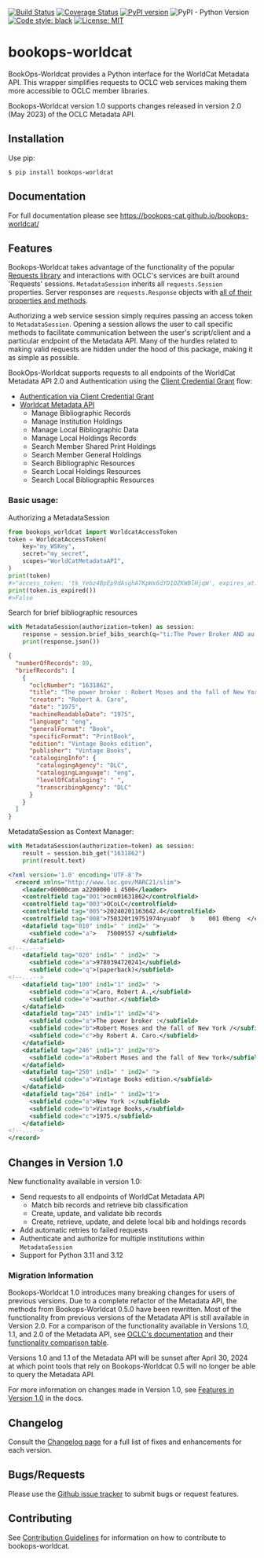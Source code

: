 [![Build Status](https://github.com/BookOps-CAT/bookops-marc/actions/workflows/unit-tests.yaml/badge.svg?branch=main)](https://github.com/BookOps-CAT/bookops-worldcat/actions) [![Coverage Status](https://coveralls.io/repos/github/BookOps-CAT/bookops-worldcat/badge.svg?branch=main)](https://coveralls.io/github/BookOps-CAT/bookops-worldcat?branch=main) [![PyPI version](https://badge.fury.io/py/bookops-worldcat.svg)](https://badge.fury.io/py/bookops-worldcat) ![PyPI - Python Version](https://img.shields.io/pypi/pyversions/bookops-worldcat) [![Code style: black](https://img.shields.io/badge/code%20style-black-000000.svg)](https://github.com/psf/black) [![License: MIT](https://img.shields.io/badge/License-MIT-yellow.svg)](https://opensource.org/licenses/MIT)

# bookops-worldcat

BookOps-Worldcat provides a Python interface for the WorldCat Metadata API. This wrapper simplifies requests to OCLC web services making them more accessible to OCLC member libraries.

Bookops-Worldcat version 1.0 supports changes released in version 2.0 (May 2023) of the OCLC Metadata API. 

## Installation

Use pip:

`$ pip install bookops-worldcat`

## Documentation

For full documentation please see https://bookops-cat.github.io/bookops-worldcat/

## Features

Bookops-Worldcat takes advantage of the functionality of the popular [Requests library](https://requests.readthedocs.io/en/master/) and interactions with OCLC's services are built around 'Requests' sessions. `MetadataSession` inherits all `requests.Session` properties. Server responses are `requests.Response` objects with [all of their properties and methods](https://requests.readthedocs.io/en/master/user/quickstart/#response-content).

Authorizing a web service session simply requires passing an access token to `MetadataSession`. Opening a session allows the user to call specific methods to facilitate communication between the user's script/client and a particular endpoint of the Metadata API. Many of the hurdles related to making valid requests are hidden under the hood of this package, making it as simple as possible.

BookOps-Worldcat supports requests to all endpoints of the WorldCat Metadata API 2.0 and Authentication using the [Client Credential Grant](https://www.oclc.org/developer/api/keys/oauth/client-credentials-grant.en.html) flow:

+ [Authentication via Client Credential Grant](https://www.oclc.org/developer/api/keys/oauth/client-credentials-grant.en.html)
+ [Worldcat Metadata API](https://www.oclc.org/developer/api/oclc-apis/worldcat-metadata-api.en.html)
    + Manage Bibliographic Records
    + Manage Institution Holdings
    + Manage Local Bibliographic Data
    + Manage Local Holdings Records
    + Search Member Shared Print Holdings
    + Search Member General Holdings
    + Search Bibliographic Resources
    + Search Local Holdings Resources
    + Search Local Bibliographic Resources

### Basic usage:

Authorizing a MetadataSession
```python
from bookops_worldcat import WorldcatAccessToken
token = WorldcatAccessToken(
    key="my_WSKey",
    secret="my_secret",
    scopes="WorldCatMetadataAPI",
)
print(token)
#>"access_token: 'tk_Yebz4BpEp9dAsghA7KpWx6dYD1OZKWBlHjqW', expires_at: '2024-01-01 12:00:00Z'"
print(token.is_expired())
#>False
```

Search for brief bibliographic resources
```python
with MetadataSession(authorization=token) as session:
    response = session.brief_bibs_search(q="ti:The Power Broker AND au: Caro, Robert")
    print(response.json())
```
```json
{
  "numberOfRecords": 89,
  "briefRecords": [
    {
      "oclcNumber": "1631862",
      "title": "The power broker : Robert Moses and the fall of New York",
      "creator": "Robert A. Caro",
      "date": "1975",
      "machineReadableDate": "1975",
      "language": "eng",
      "generalFormat": "Book",
      "specificFormat": "PrintBook",
      "edition": "Vintage Books edition",
      "publisher": "Vintage Books",
      "catalogingInfo": {
        "catalogingAgency": "DLC",
        "catalogingLanguage": "eng",
        "levelOfCataloging": " ",
        "transcribingAgency": "DLC"
      }
    }
  ]
}
```
MetadataSession as Context Manager:
```python
with MetadataSession(authorization=token) as session:
    result = session.bib_get("1631862")
    print(result.text) 
```
```xml
<?xml version='1.0' encoding='UTF-8'?>
  <record xmlns="http://www.loc.gov/MARC21/slim">
    <leader>00000cam a2200000 i 4500</leader>
    <controlfield tag="001">ocm01631862</controlfield>
    <controlfield tag="003">OCoLC</controlfield>
    <controlfield tag="005">20240201163642.4</controlfield>
    <controlfield tag="008">750320t19751974nyuabf   b    001 0beng  </controlfield>
    <datafield tag="010" ind1=" " ind2=" ">
      <subfield code="a">   75009557 </subfield>
    </datafield>
<!--...-->
    <datafield tag="020" ind1=" " ind2=" ">
      <subfield code="a">9780394720241</subfield>
      <subfield code="q">(paperback)</subfield>
<!--...-->
    <datafield tag="100" ind1="1" ind2=" ">
      <subfield code="a">Caro, Robert A.,</subfield>
      <subfield code="e">author.</subfield>
    </datafield>
    <datafield tag="245" ind1="1" ind2="4">
      <subfield code="a">The power broker :</subfield>
      <subfield code="b">Robert Moses and the fall of New York /</subfield>
      <subfield code="c">by Robert A. Caro.</subfield>
    </datafield>
    <datafield tag="246" ind1="3" ind2="0">
      <subfield code="a">Robert Moses and the fall of New York</subfield>
    </datafield>
    <datafield tag="250" ind1=" " ind2=" ">
      <subfield code="a">Vintage Books edition.</subfield>
    </datafield>
    <datafield tag="264" ind1=" " ind2="1">
      <subfield code="a">New York :</subfield>
      <subfield code="b">Vintage Books,</subfield>
      <subfield code="c">1975.</subfield>
    </datafield>
<!--...-->
</record>
```

## Changes in Version 1.0

New functionality available in version 1.0:

+ Send requests to all endpoints of WorldCat Metadata API
    + Match bib records and retrieve bib classification
    + Create, update, and validate bib records
    + Create, retrieve, update, and delete local bib and holdings records
+ Add automatic retries to failed requests
+ Authenticate and authorize for multiple institutions within `MetadataSession`
+ Support for Python 3.11 and 3.12

### Migration Information
Bookops-Worldcat 1.0 introduces many breaking changes for users of previous versions. Due to a complete refactor of the Metadata API, the methods from Bookops-Worldcat 0.5.0 have been rewritten. Most of the functionality from previous versions of the Metadata API is still available in Version 2.0. For a comparison of the functionality available in Versions 1.0, 1.1, and 2.0 of the Metadata API, see [OCLC's documentation](https://www.oclc.org/developer/api/oclc-apis/worldcat-metadata-api.en.html) and their [functionality comparison table](https://www.oclc.org/content/dam/developer-network/worldcat-metadata-api/worldcat-metadata-api-functionality-comparison.pdf). 

Versions 1.0 and 1.1 of the Metadata API will be sunset after April 30, 2024 at which point tools that rely on Bookops-Worldcat 0.5 will no longer be able to query the Metadata API. 

For more information on changes made in Version 1.0, see [Features in Version 1.0](https://bookops-cat.github.io/bookops-worldcat/latest/#features-in-version-1.0) in the docs.

## Changelog

Consult the [Changelog page](https://bookops-cat.github.io/bookops-worldcat/latest/changelog/) for a full list of fixes and enhancements for each version.

## Bugs/Requests

Please use the [Github issue tracker](https://github.com/BookOps-CAT/bookops-worldcat/issues) to submit bugs or request features.

## Contributing

See [Contribution Guidelines](https://bookops-cat.github.io/bookops-worldcat/latest/contributing) for information on how to contribute to bookops-worldcat.